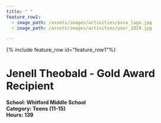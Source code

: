 ```yaml
---
title: " "
feature_row1:
  - image_path: /assets/images/activities/pvsa_logo.jpg
  - image_path: /assets/images/activities/year_2019.jpg

---
```


{% include feature_row id="feature_row1"%}

# Jenell Theobald - Gold Award Recipient

**School: Whitford Middle School**  
**Category: Teens (11-15)**  
**Hours: 139**  
